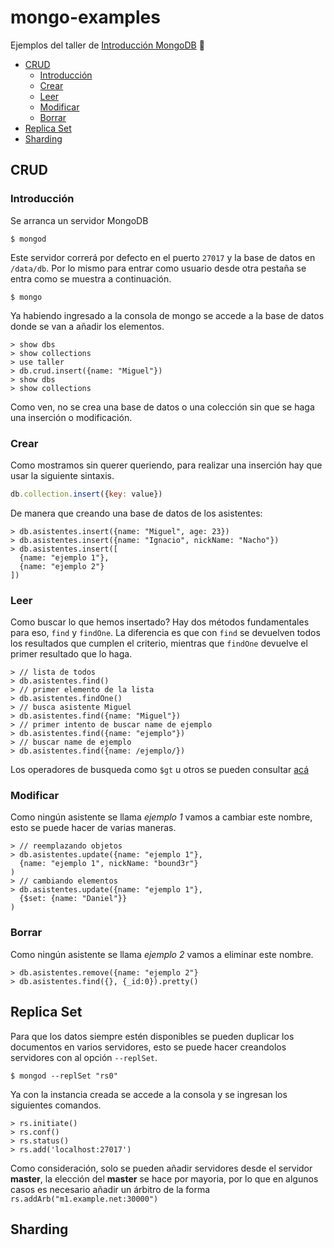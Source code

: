 # mongo-examples

Ejemplos del taller de [Introducción MongoDB](https://github.com/beerjs/bogota/blob/master/meetings/Mongo.md) :beers:

  - [CRUD](#crud)
    - [Introducción](#introducción)
    - [Crear](#crear)
    - [Leer](#leer)
    - [Modificar](#modificar)
    - [Borrar](#borrar)
  - [Replica Set](#replica-set)
  - [Sharding](#sharding)

## CRUD
### Introducción
Se arranca un servidor MongoDB

```shell
$ mongod
```

Este servidor correrá por defecto en el puerto `27017` y la base de datos en `/data/db`. Por lo mismo para entrar como usuario desde otra pestaña se entra como se muestra a continuación.

```shell
$ mongo
```

Ya habiendo ingresado a la consola de mongo se accede a la base de datos donde se van a añadir los elementos.

```shell
> show dbs
> show collections
> use taller
> db.crud.insert({name: "Miguel"})
> show dbs
> show collections
```

Como ven, no se crea una base de datos o una colección sin que se haga una inserción o modificación.

### Crear
Como mostramos sin querer queriendo, para realizar una inserción hay que usar la siguiente sintaxis.

```js
db.collection.insert({key: value})
```

De manera que creando una base de datos de los asistentes:

```shell
> db.asistentes.insert({name: "Miguel", age: 23})
> db.asistentes.insert({name: "Ignacio", nickName: "Nacho"})
> db.asistentes.insert([
  {name: "ejemplo 1"},
  {name: "ejemplo 2"}
])
```

### Leer
Como buscar lo que hemos insertado? Hay dos métodos fundamentales para eso, `find` y `findOne`. La diferencia es que con `find` se devuelven todos los resultados que cumplen el criterio, mientras que `findOne` devuelve el primer resultado que lo haga.

```shell
> // lista de todos
> db.asistentes.find()
> // primer elemento de la lista
> db.asistentes.findOne()
> // busca asistente Miguel
> db.asistentes.find({name: "Miguel"})
> // primer intento de buscar name de ejemplo
> db.asistentes.find({name: "ejemplo"})
> // buscar name de ejemplo
> db.asistentes.find({name: /ejemplo/})
```
Los operadores de busqueda como `$gt` u otros se pueden consultar [acá](https://docs.mongodb.org/manual/reference/operator/query/)

### Modificar
Como ningún asistente se llama _ejemplo 1_ vamos a cambiar este nombre, esto se puede hacer de varias maneras.

```shell
> // reemplazando objetos
> db.asistentes.update({name: "ejemplo 1"},
  {name: "ejemplo 1", nickName: "bound3r"}
)
> // cambiando elementos
> db.asistentes.update({name: "ejemplo 1"},
  {$set: {name: "Daniel"}}
)
```

### Borrar
Como ningún asistente se llama _ejemplo 2_ vamos a eliminar este nombre.

```shell
> db.asistentes.remove({name: "ejemplo 2"}
> db.asistentes.find({}, {_id:0}).pretty()
```

## Replica Set
Para que los datos siempre estén disponibles se pueden duplicar los documentos en varios servidores, esto se puede hacer creandolos servidores con al opción `--replSet`.

```shell
$ mongod --replSet "rs0"
```

Ya con la instancia creada se accede a la consola y se ingresan los siguientes comandos.

```shell
> rs.initiate()
> rs.conf()
> rs.status()
> rs.add('localhost:27017')
```

Como consideración, solo se pueden añadir servidores desde el servidor __master__, la elección del __master__ se hace por mayoria, por lo que en algunos casos es necesario añadir un árbitro de la forma `rs.addArb("m1.example.net:30000")`

## Sharding
